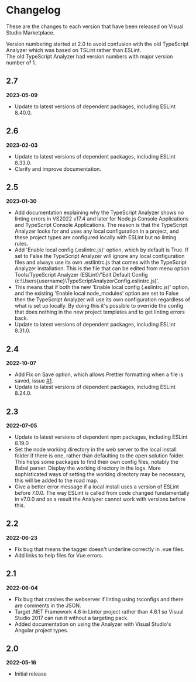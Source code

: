 # Changelog

These are the changes to each version that have been released
on Visual Studio Marketplace.

Version numbering started at 2.0 to avoid confusion with the old 
TypeScript Analyzer which was based on TSLint rather than ESLint.  
The old TypeScript Analyzer had version numbers with major version 
number of 1.

## 2.7

**2023-05-09**

- Update to latest versions of dependent packages, including ESLint 8.40.0.

## 2.6

**2023-02-03**

- Update to latest versions of dependent packages, including ESLint 8.33.0.
- Clarify and improve documentation.

## 2.5

**2023-01-30**

- Add documentation explaining why the TypeScript Analyzer shows no linting errors in VS2022 v17.4 and later for Node.js Console Applications and TypeScript Console Applications.  The reason is that the TypeScript Analyzer looks for and uses any local configuration in a project, and these project types are configured locally with ESLint but no linting rules.
- Add 'Enable local config (.eslintrc.js)' option, which by default is True.  If set to False the TypeScript Analyzer will ignore any local configuration files and always use its own .estlintrc.js that comes with the TypeScript Analyzer installation.  This is the file that can be edited from menu option Tools/TypeScript Analyzer (ESLint)/'Edit Default Config (c:\Users{username}\TypeScriptAnalyzerConfig.eslintrc.js)'.
- This means that if both the new 'Enable local config (.eslintrc.js)' option, and the existing 'Enable local node_modules' option are set to False then the TypeScript Analyzer will use its own configuration regardless of what is set up locally.  By doing this it's possible to override the config that does nothing in the new project templates and to get linting errors back.
- Update to latest versions of dependent packages, including ESLint 8.31.0.

## 2.4

**2022-10-07**

- Add Fix on Save option, which allows Prettier formatting when a file is saved, issue [#1](https://github.com/rich-newman/typescript-analyzer-eslint-prettier/issues/1).
- Update to latest versions of dependent packages, including ESLint 8.24.0.

## 2.3

**2022-07-05**

- Update to latest versions of dependent npm packages, including ESLint 8.19.0
- Set the node working directory in the web server to the local install folder if there is one, rather than defaulting to the open solution folder.  This helps some packages to find their own config files, notably the Babel parser.  Display the working directory in the logs.  More sophisticated ways of setting the working directory may be necessary, this will be added to the road map.
- Give a better error message if a local install uses a version of ESLint before 7.0.0.  The way ESLint is called from code changed fundamentally in v7.0.0 and as a result the Analyzer cannot work with versions before this.

## 2.2

**2022-06-23**

- Fix bug that means the tagger doesn't underline correctly in .vue files.
- Add links to help files for Vue errors.

## 2.1

**2022-06-04**

- Fix bug that crashes the webserver if linting using tsconfigs and there are comments in the JSON.
- Target .NET Framework 4.6 in Linter project rather than 4.6.1 so Visual Studio 2017 can run it without a targeting pack.
- Added documentation on using the Analyzer with Visual Studio's Angular project types.

## 2.0

**2022-05-16**

- Initial release
